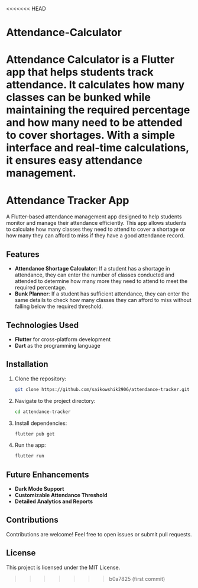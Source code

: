 <<<<<<< HEAD
# Attendance-Calculator
Attendance Calculator is a Flutter app that helps students track attendance. It calculates how many classes can be bunked while maintaining the required percentage and how many need to be attended to cover shortages. With a simple interface and real-time calculations, it ensures easy attendance management.
=======
# Attendance Tracker App

A Flutter-based attendance management app designed to help students monitor and manage their attendance efficiently. This app allows students to calculate how many classes they need to attend to cover a shortage or how many they can afford to miss if they have a good attendance record.

## Features
- **Attendance Shortage Calculator**: If a student has a shortage in attendance, they can enter the number of classes conducted and attended to determine how many more they need to attend to meet the required percentage.
- **Bunk Planner**: If a student has sufficient attendance, they can enter the same details to check how many classes they can afford to miss without falling below the required threshold.

## Technologies Used
- **Flutter** for cross-platform development
- **Dart** as the programming language

## Installation
1. Clone the repository:
   ```sh
   git clone https://github.com/saikowshik2906/attendance-tracker.git
   ```
2. Navigate to the project directory:
   ```sh
   cd attendance-tracker
   ```
3. Install dependencies:
   ```sh
   flutter pub get
   ```
4. Run the app:
   ```sh
   flutter run
   ```



## Future Enhancements
- **Dark Mode Support**
- **Customizable Attendance Threshold**
- **Detailed Analytics and Reports**

## Contributions
Contributions are welcome! Feel free to open issues or submit pull requests.

## License
This project is licensed under the MIT License.
>>>>>>> b0a7825 (first commit)

